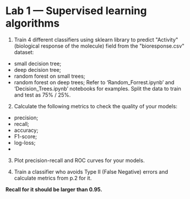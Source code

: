 # Lab 1 — Supervised learning algorithms

1. Train 4 different classifiers using sklearn library to predict "Activity" (biological response of the molecule) field from the "bioresponse.csv" dataset:
- small decision tree;
- deep decision tree;
- random forest on small trees;
- random forest on deep trees;
Refer to ‘Random_Forrest.ipynb’ and ‘Decision_Trees.ipynb’ notebooks for examples. Split the data to train and test as 75% / 25%.

2. Calculate the following metrics to check the quality of your models:
- precision;
- recall;
- accuracy;
- F1-score;
- log-loss;
- 
3. Plot precision-recall and ROC curves for your models.
  
4. Train a classifier who avoids Type II (False Negative) errors and calculate metrics from p.2 for it.

**Recall for it should be larger than 0.95.**
